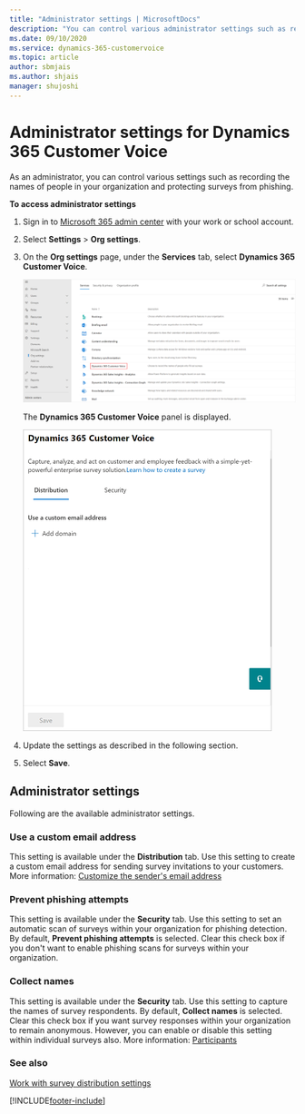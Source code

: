 ```yaml
---
title: "Administrator settings | MicrosoftDocs"
description: "You can control various administrator settings such as recording the names of people in your organization and protecting surveys from phishing."
ms.date: 09/10/2020
ms.service: dynamics-365-customervoice
ms.topic: article
author: sbmjais
ms.author: shjais
manager: shujoshi
---
```


# Administrator settings for Dynamics 365 Customer Voice

As an administrator, you can control various settings such as recording the names of people in your organization and protecting surveys from phishing.

**To access administrator settings**

1. Sign in to [Microsoft 365 admin center](https://admin.microsoft.com/) with your work or school account.

2. Select **Settings** > **Org settings**.

3. On the **Org settings** page, under the **Services** tab, select **Dynamics 365 Customer Voice**.

    ![Select Dynamics 365 Customer Voice on the Services tab.](media/select-customer-voice.png "Select Dynamics 365 Customer Voice on the Services tab") 

   The **Dynamics 365 Customer Voice** panel is displayed.

    ![Dynamics 365 Customer Voice settings panel.](media/customer-voice-admin-settings.png "Dynamics 365 Customer Voice settings panel")

4. Update the settings as described in the following section.

5. Select **Save**.

## Administrator settings

Following are the available administrator settings.

### Use a custom email address

This setting is available under the **Distribution** tab. Use this setting to create a custom email address for sending survey invitations to your customers. More information: [Customize the sender's email address](customize-sender-email.md)

### Prevent phishing attempts

This setting is available under the **Security** tab. Use this setting to set an automatic scan of surveys within your organization for phishing detection. By default, **Prevent phishing attempts** is selected. Clear this check box if you don't want to enable phishing scans for surveys within your organization.

### Collect names

This setting is available under the **Security** tab. Use this setting to capture the names of survey respondents. By default, **Collect names** is selected. Clear this check box if you want survey responses within your organization to remain anonymous. However, you can enable or disable this setting within individual surveys also. More information: [Participants](distribution-settings.md#participants)


### See also

[Work with survey distribution settings](distribution-settings.md)

[!INCLUDE[footer-include](includes/footer-banner.md)]
